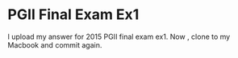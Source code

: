 # PGII Final Exam Ex1
I upload my answer for 2015 PGII final exam ex1.
Now , clone to my Macbook and commit again.

